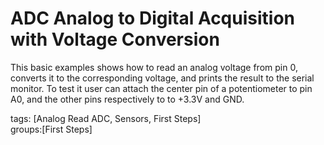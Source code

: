 ADC Analog to Digital Acquisition with Voltage Conversion
=========================================================
This basic examples shows how to read an analog voltage from pin 0, converts it to the corresponding voltage, and prints the result to the serial monitor.
To test it user can attach the center pin of a potentiometer to pin A0, and the other pins respectively to to +3.3V and GND.

tags: [Analog Read ADC, Sensors, First Steps]  
groups:[First Steps]